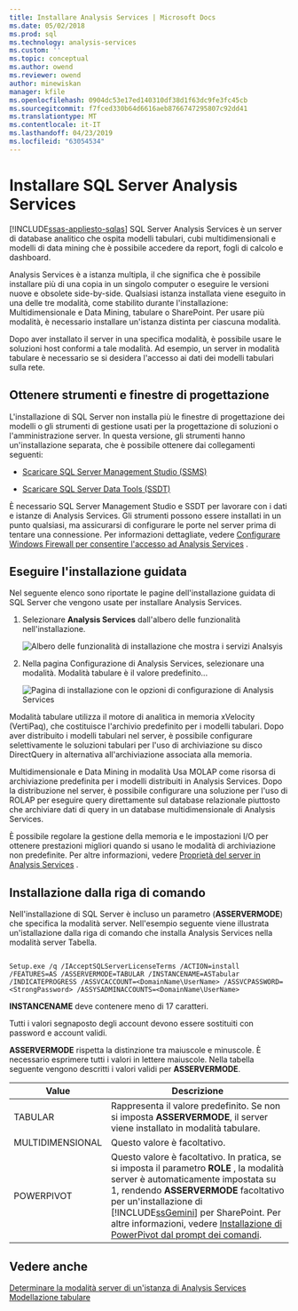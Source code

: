 ```yaml
---
title: Installare Analysis Services | Microsoft Docs
ms.date: 05/02/2018
ms.prod: sql
ms.technology: analysis-services
ms.custom: ''
ms.topic: conceptual
ms.author: owend
ms.reviewer: owend
author: minewiskan
manager: kfile
ms.openlocfilehash: 0904dc53e17ed140310df38d1f63dc9fe3fc45cb
ms.sourcegitcommit: f7fced330b64d6616aeb8766747295807c92dd41
ms.translationtype: MT
ms.contentlocale: it-IT
ms.lasthandoff: 04/23/2019
ms.locfileid: "63054534"
---
```

# <a name="install-sql-server-analysis-services"></a>Installare SQL Server Analysis Services
[!INCLUDE[ssas-appliesto-sqlas](../../../includes/ssas-appliesto-sqlas.md)]
  SQL Server Analysis Services è un server di database analitico che ospita modelli tabulari, cubi multidimensionali e modelli di data mining che è possibile accedere da report, fogli di calcolo e dashboard.  
  
 Analysis Services è a istanza multipla, il che significa che è possibile installare più di una copia in un singolo computer o eseguire le versioni nuove e obsolete side-by-side. Qualsiasi istanza installata viene eseguito in una delle tre modalità, come stabilito durante l'installazione: Multidimensionale e Data Mining, tabulare o SharePoint. Per usare più modalità, è necessario installare un'istanza distinta per ciascuna modalità.  
  
 Dopo aver installato il server in una specifica modalità, è possibile usare le soluzioni host conformi a tale modalità. Ad esempio, un server in modalità tabulare è necessario se si desidera l'accesso ai dati dei modelli tabulari sulla rete.  
  
## <a name="get-tools-and-designers"></a>Ottenere strumenti e finestre di progettazione  
 L'installazione di SQL Server non installa più le finestre di progettazione dei modelli o gli strumenti di gestione usati per la progettazione di soluzioni o l'amministrazione server. In questa versione, gli strumenti hanno un'installazione separata, che è possibile ottenere dai collegamenti seguenti:  
  
-   [Scaricare SQL Server Management Studio (SSMS)](../../../ssms/download-sql-server-management-studio-ssms.md)  
  
-   [Scaricare SQL Server Data Tools (SSDT)](../../../ssdt/download-sql-server-data-tools-ssdt.md)  
  
 È necessario SQL Server Management Studio e SSDT per lavorare con i dati e istanze di Analysis Services. Gli strumenti possono essere installati in un punto qualsiasi, ma assicurarsi di configurare le porte nel server prima di tentare una connessione. Per informazioni dettagliate, vedere [Configurare Windows Firewall per consentire l'accesso ad Analysis Services](../../../analysis-services/instances/configure-the-windows-firewall-to-allow-analysis-services-access.md) .  
  
## <a name="install-using-a-wizard"></a>Eseguire l'installazione guidata  
 Nel seguente elenco sono riportate le pagine dell'installazione guidata di SQL Server che vengono usate per installare Analysis Services.  
  
1.  Selezionare **Analysis Services** dall'albero delle funzionalità nell'installazione.  
  
     ![Albero delle funzionalità di installazione che mostra i servizi Analsyis](../../../analysis-services/instances/install-windows/media/ssas-setupas.gif "albero delle funzionalità di installazione che mostra Analsyis Services")  
  
2.  Nella pagina Configurazione di Analysis Services, selezionare una modalità. Modalità tabulare è il valore predefinito...  
  
     ![Pagina di installazione con le opzioni di configurazione di Analysis Services](../../../analysis-services/instances/install-windows/media/ssas-setupasconfig.png "pagina di installazione con le opzioni di configurazione di Analysis Services")  
  
  Modalità tabulare utilizza il motore di analitica in memoria xVelocity (VertiPaq), che costituisce l'archivio predefinito per i modelli tabulari. Dopo aver distribuito i modelli tabulari nel server, è possibile configurare selettivamente le soluzioni tabulari per l'uso di archiviazione su disco DirectQuery in alternativa all'archiviazione associata alla memoria.  
 
 Multidimensionale e Data Mining in modalità Usa MOLAP come risorsa di archiviazione predefinita per i modelli distribuiti in Analysis Services. Dopo la distribuzione nel server, è possibile configurare una soluzione per l'uso di ROLAP per eseguire query direttamente sul database relazionale piuttosto che archiviare dati di query in un database multidimensionale di Analysis Services.  
  

  
 È possibile regolare la gestione della memoria e le impostazioni I/O per ottenere prestazioni migliori quando si usano le modalità di archiviazione non predefinite. Per altre informazioni, vedere [Proprietà del server in Analysis Services](../../../analysis-services/server-properties/server-properties-in-analysis-services.md) .  
  
## <a name="command-line-setup"></a>Installazione dalla riga di comando  
 Nell'installazione di SQL Server è incluso un parametro (**ASSERVERMODE**) che specifica la modalità server. Nell'esempio seguente viene illustrata un'istallazione dalla riga di comando che installa Analysis Services nella modalità server Tabella.  
  
```  
  
Setup.exe /q /IAcceptSQLServerLicenseTerms /ACTION=install /FEATURES=AS /ASSERVERMODE=TABULAR /INSTANCENAME=ASTabular /INDICATEPROGRESS /ASSVCACCOUNT=<DomainName\UserName> /ASSVCPASSWORD=<StrongPassword> /ASSYSADMINACCOUNTS=<DomainName\UserName>   
```  
  
 **INSTANCENAME** deve contenere meno di 17 caratteri.  
  
 Tutti i valori segnaposto degli account devono essere sostituiti con password e account validi.  
  
 **ASSERVERMODE** rispetta la distinzione tra maiuscole e minuscole.  È necessario esprimere tutti i valori in lettere maiuscole. Nella tabella seguente vengono descritti i valori validi per **ASSERVERMODE**.  
  
|Value|Descrizione|  
|-----------|-----------------|  
|TABULAR|Rappresenta il valore predefinito. Se non si imposta **ASSERVERMODE**, il server viene installato in modalità tabulare.|
|MULTIDIMENSIONAL|Questo valore è facoltativo.|  
|POWERPIVOT|Questo valore è facoltativo. In pratica, se si imposta il parametro **ROLE** , la modalità server è automaticamente impostata su 1, rendendo **ASSERVERMODE** facoltativo per un'installazione di [!INCLUDE[ssGemini](../../../includes/ssgemini-md.md)] per SharePoint. Per altre informazioni, vedere [Installazione di PowerPivot dal prompt dei comandi](http://msdn.microsoft.com/7f1f2b28-c9f5-49ad-934b-02f2fa6b9328).|  
  
  
## <a name="see-also"></a>Vedere anche  
 [Determinare la modalità server di un'istanza di Analysis Services](../../../analysis-services/instances/determine-the-server-mode-of-an-analysis-services-instance.md)   
 [Modellazione tabulare](https://msdn.microsoft.com/library/hh212945(v=sql.110).aspx)  
  
  

